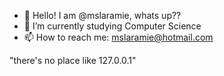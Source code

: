 - 👋 Hello! I am @mslaramie, whats up??
- 🌱 I’m currently studying Computer Science
- 📫 How to reach me: mslaramie@hotmail.com
  
"there's no place like 127.0.0.1"

<!---
mslaramie/mslaramie is a ✨ special ✨ repository because its `README.md` (this file) appears on your GitHub profile.
You can click the Preview link to take a look at your changes.
--->
